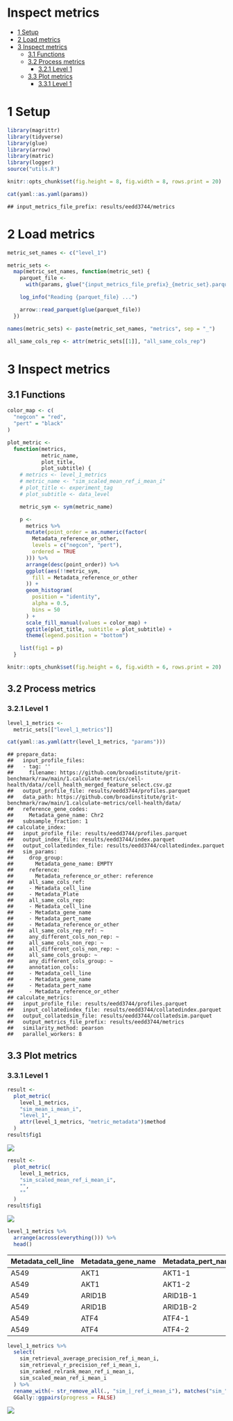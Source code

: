Inspect metrics
================

-   [1 Setup](#setup)
-   [2 Load metrics](#load-metrics)
-   [3 Inspect metrics](#inspect-metrics)
    -   [3.1 Functions](#functions)
    -   [3.2 Process metrics](#process-metrics)
        -   [3.2.1 Level 1](#level-1)
    -   [3.3 Plot metrics](#plot-metrics)
        -   [3.3.1 Level 1](#level-1-1)

# 1 Setup

``` r
library(magrittr)
library(tidyverse)
library(glue)
library(arrow)
library(matric)
library(logger)
source("utils.R")
```

``` r
knitr::opts_chunk$set(fig.height = 8, fig.width = 8, rows.print = 20)
```

``` r
cat(yaml::as.yaml(params))
```

    ## input_metrics_file_prefix: results/eedd3744/metrics

# 2 Load metrics

``` r
metric_set_names <- c("level_1")

metric_sets <-
  map(metric_set_names, function(metric_set) {
    parquet_file <-
      with(params, glue("{input_metrics_file_prefix}_{metric_set}.parquet"))

    log_info("Reading {parquet_file} ...")

    arrow::read_parquet(glue(parquet_file))
  })

names(metric_sets) <- paste(metric_set_names, "metrics", sep = "_")

all_same_cols_rep <- attr(metric_sets[[1]], "all_same_cols_rep")
```

# 3 Inspect metrics

## 3.1 Functions

``` r
color_map <- c(
  "negcon" = "red",
  "pert" = "black"
)

plot_metric <-
  function(metrics,
           metric_name,
           plot_title,
           plot_subtitle) {
    # metrics <- level_1_metrics
    # metric_name <- "sim_scaled_mean_ref_i_mean_i"
    # plot_title <- experiment_tag
    # plot_subtitle <- data_level

    metric_sym <- sym(metric_name)

    p <-
      metrics %>%
      mutate(point_order = as.numeric(factor(
        Metadata_reference_or_other,
        levels = c("negcon", "pert"),
        ordered = TRUE
      ))) %>%
      arrange(desc(point_order)) %>%
      ggplot(aes(!!metric_sym,
        fill = Metadata_reference_or_other
      )) +
      geom_histogram(
        position = "identity",
        alpha = 0.5,
        bins = 50
      ) +
      scale_fill_manual(values = color_map) +
      ggtitle(plot_title, subtitle = plot_subtitle) +
      theme(legend.position = "bottom")

    list(fig1 = p)
  }
```

``` r
knitr::opts_chunk$set(fig.height = 6, fig.width = 6, rows.print = 20)
```

## 3.2 Process metrics

### 3.2.1 Level 1

``` r
level_1_metrics <-
  metric_sets[["level_1_metrics"]]
```

``` r
cat(yaml::as.yaml(attr(level_1_metrics, "params")))
```

    ## prepare_data:
    ##   input_profile_files:
    ##   - tag: ''
    ##     filename: https://github.com/broadinstitute/grit-benchmark/raw/main/1.calculate-metrics/cell-health/data//cell_health_merged_feature_select.csv.gz
    ##   output_profile_file: results/eedd3744/profiles.parquet
    ##   data_path: https://github.com/broadinstitute/grit-benchmark/raw/main/1.calculate-metrics/cell-health/data/
    ##   reference_gene_codes:
    ##     Metadata_gene_name: Chr2
    ##   subsample_fraction: 1
    ## calculate_index:
    ##   input_profile_file: results/eedd3744/profiles.parquet
    ##   output_index_file: results/eedd3744/index.parquet
    ##   output_collatedindex_file: results/eedd3744/collatedindex.parquet
    ##   sim_params:
    ##     drop_group:
    ##       Metadata_gene_name: EMPTY
    ##     reference:
    ##       Metadata_reference_or_other: reference
    ##     all_same_cols_ref:
    ##     - Metadata_cell_line
    ##     - Metadata_Plate
    ##     all_same_cols_rep:
    ##     - Metadata_cell_line
    ##     - Metadata_gene_name
    ##     - Metadata_pert_name
    ##     - Metadata_reference_or_other
    ##     all_same_cols_rep_ref: ~
    ##     any_different_cols_non_rep: ~
    ##     all_same_cols_non_rep: ~
    ##     all_different_cols_non_rep: ~
    ##     all_same_cols_group: ~
    ##     any_different_cols_group: ~
    ##     annotation_cols:
    ##     - Metadata_cell_line
    ##     - Metadata_gene_name
    ##     - Metadata_pert_name
    ##     - Metadata_reference_or_other
    ## calculate_metrics:
    ##   input_profile_file: results/eedd3744/profiles.parquet
    ##   input_collatedindex_file: results/eedd3744/collatedindex.parquet
    ##   output_collatedsim_file: results/eedd3744/collatedsim.parquet
    ##   output_metrics_file_prefix: results/eedd3744/metrics
    ##   similarity_method: pearson
    ##   parallel_workers: 8

## 3.3 Plot metrics

### 3.3.1 Level 1

``` r
result <-
  plot_metric(
    level_1_metrics,
    "sim_mean_i_mean_i",
    "level_1",
    attr(level_1_metrics, "metric_metadata")$method
  )
result$fig1
```

![](4.inspect_metrics_files/figure-gfm/unnamed-chunk-13-1.png)<!-- -->

``` r
result <-
  plot_metric(
    level_1_metrics,
    "sim_scaled_mean_ref_i_mean_i",
    "",
    ""
  )
result$fig1
```

![](4.inspect_metrics_files/figure-gfm/unnamed-chunk-14-1.png)<!-- -->

``` r
level_1_metrics %>%
  arrange(across(everything())) %>%
  head()
```

<div class="kable-table">

| Metadata\_cell\_line | Metadata\_gene\_name | Metadata\_pert\_name | Metadata\_reference\_or\_other | sim\_scaled\_mean\_ref\_i\_mean\_i | sim\_scaled\_mean\_ref\_i\_median\_i | sim\_scaled\_median\_ref\_i\_mean\_i | sim\_scaled\_median\_ref\_i\_median\_i | sim\_ranked\_relrank\_mean\_ref\_i\_mean\_i | sim\_ranked\_relrank\_mean\_ref\_i\_median\_i | sim\_ranked\_relrank\_median\_ref\_i\_mean\_i | sim\_ranked\_relrank\_median\_ref\_i\_median\_i | sim\_mean\_i\_mean\_i | sim\_mean\_i\_median\_i | sim\_median\_i\_mean\_i | sim\_median\_i\_median\_i | sim\_mean\_stat\_ref\_i\_mean\_i | sim\_mean\_stat\_ref\_i\_median\_i | sim\_sd\_stat\_ref\_i\_mean\_i | sim\_sd\_stat\_ref\_i\_median\_i | sim\_retrieval\_average\_precision\_ref\_i\_mean\_i | sim\_retrieval\_average\_precision\_ref\_i\_median\_i | sim\_retrieval\_r\_precision\_ref\_i\_mean\_i | sim\_retrieval\_r\_precision\_ref\_i\_median\_i |
|:---------------------|:---------------------|:---------------------|:-------------------------------|-----------------------------------:|-------------------------------------:|-------------------------------------:|---------------------------------------:|--------------------------------------------:|----------------------------------------------:|----------------------------------------------:|------------------------------------------------:|----------------------:|------------------------:|------------------------:|--------------------------:|---------------------------------:|-----------------------------------:|-------------------------------:|---------------------------------:|----------------------------------------------------:|------------------------------------------------------:|----------------------------------------------:|------------------------------------------------:|
| A549                 | AKT1                 | AKT1-1               | pert                           |                          0.0861706 |                            0.0012089 |                           -0.0552632 |                             -0.1624612 |                                   0.5034722 |                                     0.5062500 |                                     0.5520833 |                                       0.5625000 |             0.0617091 |               0.0795101 |               0.0243033 |                 0.0616828 |                        0.0547068 |                          0.0949572 |                      0.3055812 |                        0.3336165 |                                           0.1771228 |                                             0.1526126 |                                     0.1333333 |                                             0.1 |
| A549                 | AKT1                 | AKT1-2               | pert                           |                         -0.1225830 |                           -0.0862471 |                           -0.9746164 |                             -0.9646271 |                                   0.5805556 |                                     0.5812500 |                                     0.7951389 |                                       0.8333333 |            -0.0349481 |              -0.0191826 |              -0.3201035 |                -0.3286177 |                        0.0240564 |                          0.0263915 |                      0.3388420 |                        0.3314011 |                                           0.2083729 |                                             0.1848079 |                                     0.3000000 |                                             0.3 |
| A549                 | ARID1B               | ARID1B-1             | pert                           |                          0.1646574 |                            0.4169914 |                            0.2199456 |                              0.5253463 |                                   0.4784722 |                                     0.4083333 |                                     0.4444444 |                                       0.3020833 |             0.1563084 |               0.1631081 |               0.1583259 |                 0.2508668 |                        0.1257185 |                          0.1181960 |                      0.3313877 |                        0.3576681 |                                           0.1716065 |                                             0.1794520 |                                     0.1333333 |                                             0.1 |
| A549                 | ARID1B               | ARID1B-2             | pert                           |                          0.3526836 |                            0.3177805 |                            0.4703513 |                              0.5454097 |                                   0.4500000 |                                     0.4437500 |                                     0.4305556 |                                       0.4270833 |             0.3411283 |               0.3544606 |               0.3856576 |                 0.4036441 |                        0.2382836 |                          0.2705097 |                      0.3171494 |                        0.3030492 |                                           0.1496058 |                                             0.1250936 |                                     0.0666667 |                                             0.0 |
| A549                 | ATF4                 | ATF4-1               | pert                           |                          1.3004967 |                            1.3179452 |                            1.3751730 |                              1.3708906 |                                   0.0854167 |                                     0.0770833 |                                     0.0416667 |                                       0.0416667 |             0.7826972 |               0.8089662 |               0.8091594 |                 0.8328137 |                        0.3232566 |                          0.3275061 |                      0.3580464 |                        0.3626952 |                                           0.7054646 |                                             0.7383929 |                                     0.6333333 |                                             0.6 |
| A549                 | ATF4                 | ATF4-2               | pert                           |                          1.3184689 |                            1.2734981 |                            1.3451262 |                              1.3248038 |                                   0.0555556 |                                     0.0541667 |                                     0.0312500 |                                       0.0208333 |             0.8336925 |               0.8452391 |               0.8435776 |                 0.8562481 |                        0.3388308 |                          0.3314675 |                      0.3757381 |                        0.3891282 |                                           0.7885276 |                                             0.8172494 |                                     0.6666667 |                                             0.6 |

</div>

``` r
level_1_metrics %>%
  select(
    sim_retrieval_average_precision_ref_i_mean_i,
    sim_retrieval_r_precision_ref_i_mean_i,
    sim_ranked_relrank_mean_ref_i_mean_i,
    sim_scaled_mean_ref_i_mean_i
  ) %>%
  rename_with(~ str_remove_all(., "sim_|_ref_i_mean_i"), matches("sim_")) %>%
  GGally::ggpairs(progress = FALSE)
```

![](4.inspect_metrics_files/figure-gfm/unnamed-chunk-16-1.png)<!-- -->
